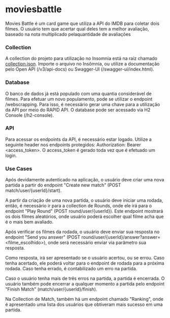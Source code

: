 # moviesbattle
Movies Battle é um card game que utiliza a API do IMDB para coletar dois filmes. O usuário tem que acertar qual deles tem a melhor avaliação, baseado na nota multiplicado pelaquantidade de avaliações

### Collection

A collection do projeto para utilização no Insomnia está na raíz chamado [collection.json](./collection.json). Importe o arquivo no Insômnia, ou utilize a documentação pelo Open API (/v3/api-docs) ou Swagger-UI (/swagger-ui/index.html).

### Database

O banco de dados já está populado com uma quantia considerável de filmes. Para efetuar um novo populamento, pode se utilizar o endpoint /webscrapping. Para isso, é necessário gerar uma chave para a utilização da API por meio do RAPID API. O database pode ser acessado via H2 Console (/h2-console).

### API

Para acessar os endpoints da API, é necessário estar logado. Utilize a seguinte header nos endpoints protegidos: Authorization: Bearer <access_token>.
O access_token é gerado toda vez que é efetuado um login.

### Use Cases

Após devidamente autenticado na aplicação, o usuário deve criar uma nova partida a partir do endpoint "Create new match" (POST match/user/{userId}/start).

A partir da criação de uma nova partida, o usuário deve iniciar uma rodada, então, é necessário ir para a collection de Rounds, onde ele irá para o endpoint "Play Round" (POST round/user/{userId}). Este endpoint mostrará os dois filmes aleatórios, onde usuário poderá escolher qual filme acha que é o mais bem avaliado.

Após verificar os filmes da rodada, o usuário deve enviar sua resposta no endpoint "Send you answer" (POST round/user/{userId}/answer?answer=<filme_escolhido>), onde será necessário enviar via parâmetro sua resposta.

Como resposta, irá ser apresentado se o usuário acertou, ou se errou. Caso tenha acertado, ele poderá voltar para o endpoint de rodada para a próxima rodada. Caso tenha errado, é contabilizado um erro na partida.

Caso o usuário tenha mais de três erros na partida, a partida é encerrada. O usuário também pode encerrar a qualquer momento a partida pelo endpoint "Finish Match" (match/user/{userId}/finish).

Na Collection de Match, também há um endpoint chamado "Ranking", onde é apresentado uma lista dos usuários que obtiveram mais sucesso em uma partida.
